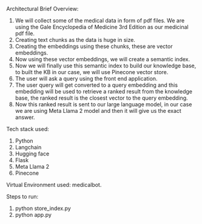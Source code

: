 Architectural Brief Overview:
1. We will collect some of the medical data in form of pdf files. We are using the Gale Encyclopedia of Medicine 3rd Edition as our medicinal pdf file.
2. Creating text chunks as the data is huge in size.
3. Creating the embeddings using these chunks, these are vector embeddings.
4. Now using these vector embeddings, we will create a semantic index. 
5. Now we will finally use this semantic index to build our knowledge base, to built the KB in our case, we will use Pinecone vector store.
6. The user will ask a query using the front end application. 
7. The user query will get converted to a query embedding and this embedding will be used to retrieve a ranked result from the knowledge base, the ranked result is the closest vector to the query embedding.
8. Now this ranked result is sent to our large language model, in our case we are using Meta Llama 2 model and then it will give us the exact answer. 

Tech stack used:
1. Python
2. Langchain
3. Hugging face
4. Flask 
5. Meta Llama 2
6. Pinecone

Virtual Environment used: medicalbot.

Steps to run:

1. python store_index.py
2. python app.py